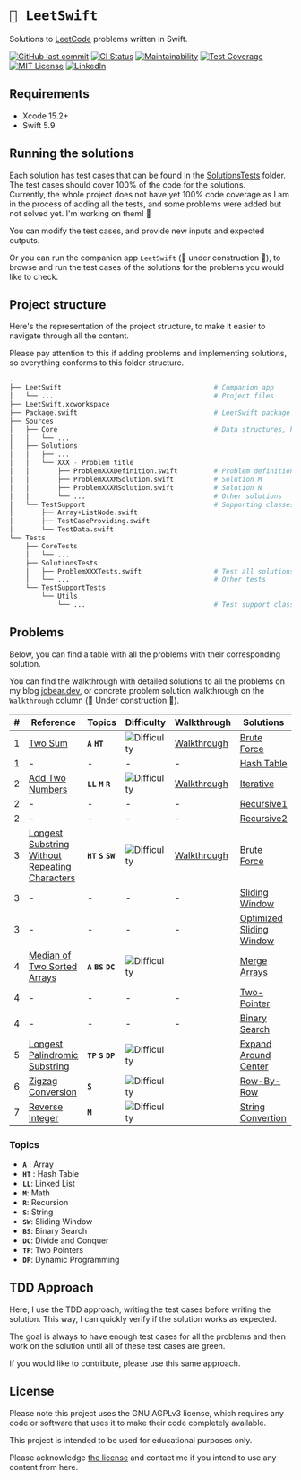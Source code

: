 # `🧮 LeetSwift`

Solutions to [LeetCode](https://leetcode.com/) problems written in Swift.

[![GitHub last commit][last-commit-shield]][last-commit-url]
[![CI Status][ci-status-shield]][ci-status-url]
[![Maintainability][maintainability-shield]][maintainability-url]
[![Test Coverage][coverage-shield]][coverage-url]
[![MIT License][license-shield]][license-url]
[![LinkedIn][linkedin-shield]][linkedin-url]

## Requirements

* Xcode 15.2+
* Swift 5.9

## Running the solutions

Each solution has test cases that can be found in the [SolutionsTests][solutions-tests-folder] folder.  
The test cases should cover 100% of the code for the solutions.  
Currently, the whole project does not have yet 100% code coverage as I am in the process of adding all the tests, and some problems were added but not solved yet. I'm working on them! 😬

You can modify the test cases, and provide new inputs and expected outputs.

Or you can run the companion app `LeetSwift` (🚧 under construction 👷), to browse and run the test cases of the solutions for the problems you would like to check.

## Project structure
Here's the representation of the project structure, to make it easier to navigate through all the content.  

Please pay attention to this if adding problems and implementing solutions, so everything conforms to this folder structure.
``` bash
.
├── LeetSwift                                      # Companion app
│   └── ...                                        # Project files
├── LeetSwift.xcworkspace
├── Package.swift                                  # LeetSwift package spec
├── Sources
│   ├── Core                                       # Data structures, helpers, etc.
│   │   └── ...
│   ├── Solutions
│   │   ├── ...
│   │   └── XXX - Problem title
│   │       ├── ProblemXXXDefinition.swift         # Problem definition
│   │       ├── ProblemXXXMSolution.swift          # Solution M
│   │       ├── ProblemXXXMSolution.swift          # Solution N
│   │       └── ...                                # Other solutions
│   └── TestSupport                                # Supporting classes / extensions
│       ├── Array+ListNode.swift
│       ├── TestCaseProviding.swift
│       └── TestData.swift
└── Tests
    ├── CoreTests
    │   └── ...
    ├── SolutionsTests
    │   ├── ProblemXXXTests.swift                  # Test all solutions for Problem XXX
    │   └── ...                                    # Other tests
    └── TestSupportTests
        └── Utils
            └── ...                                # Test support classes
```

## Problems

Below, you can find a table with all the problems with their corresponding solution.

You can find the walkthrough with detailed solutions to all the problems on my blog [jobear.dev][jobear-algo-url], or concrete problem solution walkthrough on the `Walkthrough` column (🚧 Under construction 👷).

| # | Reference | Topics | Difficulty | Walkthrough | Solutions | Time | Space |
| --- | --- | --- | --- | --- | --- | --- | --- |
| 1 | [Two Sum][001-problem] | **`A`** **`HT`** | ![Difficulty][difficulty-easy-shield] | [Walkthrough][001-walkthrough] | [Brute Force][001-solution1] | `O(n²)` | `O(1)` |
| 1 | - | - | - | - | [Hash Table][001-solution2] | `O(n)` | `O(n)` |
| 2 | [Add Two Numbers][002-problem] | **`LL`** **`M`** **`R`** | ![Difficulty][difficulty-medium-shield] | [Walkthrough][002-walkthrough] | [Iterative][002-solution1] | `O(max(m,n))` | `O(1)` |
| 2 | - | - | - | - | [Recursive1][002-solution2] | `O(max(m,n))` | `O(1)` |
| 2 | - | - | - | - | [Recursive2][002-solution3] | `O(min(m,n))` | `O(1)` |
| 3 | [Longest Substring Without Repeating Characters][003-problem] | **`HT`** **`S`** **`SW`** | ![Difficulty][difficulty-medium-shield] | [Walkthrough][003-walkthrough] | [Brute Force][003-solution1] | `O(n²)` | `O(min(m,n))` |
| 3 | - | - | - | - | [Sliding Window][003-solution2] | `O(n)` | `O(min(m,n))` |
| 3 | - | - | - | - | [Optimized Sliding Window][003-solution3] | `O(n)` | `O(1)` |
| 4 | [Median of Two Sorted Arrays][004-problem] | **`A`** **`BS`** **`DC`** | ![Difficulty][difficulty-hard-shield] | | [Merge Arrays][004-solution1] | `O((m+n)log(m+n))` | `O(m+n)` |
| 4 | - | - | - | - | [Two-Pointer][004-solution2] | `O(m+n)` | `O(1)` |
| 4 | - | - | - | - | [Binary Search][004-solution3] | `O(log(min(m, n)))` | `O(1)` |
| 5 | [Longest Palindromic Substring][005-problem] | **`TP`** **`S`** **`DP`** | ![Difficulty][difficulty-medium-shield] | | [Expand Around Center][005-solution1] | `O(n²)` | `O(n²)` |
| 6 | [Zigzag Conversion][006-problem] | **`S`** | ![Difficulty][difficulty-medium-shield] | | [Row-By-Row][006-solution1] | `O(n)` | `O(n)` |
| 7 | [Reverse Integer][007-problem] | **`M`** | ![Difficulty][difficulty-medium-shield] | | [String Convertion][007-solution1] | `O(n)` | `O(n)` |

### Topics
- **`A`** : Array
- **`HT`** : Hash Table
- **`LL`**: Linked List
- **`M`**: Math
- **`R`**: Recursion
- **`S`**: String
- **`SW`**: Sliding Window
- **`BS`**: Binary Search
- **`DC`**: Divide and Conquer
- **`TP`**: Two Pointers
- **`DP`**: Dynamic Programming

## TDD Approach
Here, I use the TDD approach, writing the test cases before writing the solution. This way, I can quickly verify if the solution works as expected.

The goal is always to have enough test cases for all the problems and then work on the solution until all of these test cases are green.

If you would like to contribute, please use this same approach.

## License

Please note this project uses the GNU AGPLv3 license, which requires any code or software that uses it to make their code completely available.

This project is intended to be used for educational purposes only.

Please acknowledge [the license](https://github.com/jobearrr/LeetSwift/blob/main/LICENSE) and contact me if you intend to use any content from here.

<!-- Markdown references https://www.markdownguide.org/basic-syntax/#reference-style-links -->
[last-commit-shield]: https://img.shields.io/github/last-commit/jobearrr/LeetSwift?style=flat
[last-commit-url]: https://github.com/jobearrr/LeetSwift/commits/master
[ci-status-shield]: https://github.com/jobearrr/LeetSwift/actions/workflows/ci.yml/badge.svg
[ci-status-url]: https://github.com/jobearrr/LeetSwift/actions/workflows/ci.yml

[maintainability-shield]: https://api.codeclimate.com/v1/badges/0d1c5ec4499a5290300a/maintainability
[maintainability-url]: https://codeclimate.com/github/jobearrr/LeetSwift/maintainability
[coverage-shield]: https://api.codeclimate.com/v1/badges/0d1c5ec4499a5290300a/test_coverage
[coverage-url]: https://codeclimate.com/github/jobearrr/LeetSwift/test_coverage

[license-shield]: https://img.shields.io/github/license/jobearrr/LeetSwift.svg?style=flat
[license-url]: https://github.com/jobearrr/LeetSwift?tab=AGPL-3.0-1-ov-file#readme
[linkedin-shield]: https://img.shields.io/badge/-jobertsa-0072b1?style=flat&logo=Linkedin&logoColor=white
[linkedin-url]: https://www.linkedin.com/in/jobertsa
[jobear-blog-url]: https://jobear.dev
[jobear-algo-url]: https://jobear.dev/algo-hub/

[solutions-tests-folder]: https://github.com/jobearrr/LeetSwift/tree/main/Tests/SolutionsTests

[difficulty-easy-shield]: https://img.shields.io/badge/Easy-brightgreen.svg
[difficulty-medium-shield]: https://img.shields.io/badge/Medium-orange.svg
[difficulty-hard-shield]: https://img.shields.io/badge/Hard-red.svg

[001-problem]: https://leetcode.com/problems/two-sum
[001-walkthrough]: https://jobear.dev/algo-hub/leetcode/001-two-sum
[001-solution1]: /Sources/Solutions/001%20-%20Two%20Sum/Problem001BruteForceSolution.swift
[001-solution2]: /Sources/Solutions/001%20-%20Two%20Sum/Problem001HashTableSolution.swift

[002-problem]: https://leetcode.com/problems/add-two-numbers
[002-walkthrough]: https://jobear.dev/algo-hub/leetcode/002-add-two-numbers
[002-solution1]: /Sources/Solutions/002%20-%20Add%20Two%20Numbers/Problem002IterativeSolution.swift
[002-solution2]: /Sources/Solutions/002%20-%20Add%20Two%20Numbers/Problem002RecursiveHelperSolution.swift
[002-solution3]: /Sources/Solutions/002%20-%20Add%20Two%20Numbers/Problem002RecursiveSolution.swift

[003-problem]: https://leetcode.com/problems/longest-substring-without-repeating-characters
[003-walkthrough]: https://jobear.dev/algo-hub/leetcode/003-longest-substring-without-repeating-characters/
[003-solution1]: /Sources/Solutions/003%20-%20Longest%20Substring%20Without%20Repeating%20Characters/Problem003BruteForceSolution.swift
[003-solution2]: /Sources/Solutions/003%20-%20Longest%20Substring%20Without%20Repeating%20Characters/Problem003SlidingWindowSolution.swift
[003-solution3]: /Sources/Solutions/003%20-%20Longest%20Substring%20Without%20Repeating%20Characters/Problem003OptimizedSlidingWindowSolution.swift

[004-problem]: https://leetcode.com/problems/median-of-two-sorted-arrays
[004-walkthrough]: https://jobear.dev/algo-hub
[004-solution1]: /Sources/Solutions/004%20-%20Median%20of%20Two%20Sorted%20Arrays/Problem004MergeSolution.swift
[004-solution2]: /Sources/Solutions/004%20-%20Median%20of%20Two%20Sorted%20Arrays/Problem004TwoPointerSolution.swift
[004-solution3]: /Sources/Solutions/004%20-%20Median%20of%20Two%20Sorted%20Arrays/Problem004BinarySearchSolution.swift

[005-problem]: https://leetcode.com/problems/longest-palindromic-substring
[005-walkthrough]: https://jobear.dev/algo-hub
[005-solution1]: /Sources/Solutions/005%20-%20Longest%20Palindromic%20Substring

[006-problem]: https://leetcode.com/problems/zigzag-conversion
[006-walkthrough]: https://jobear.dev/algo-hub
[006-solution1]: /Sources/Solutions/006%20-%20Zigzag%20Conversion/Problem006RowByRowSolution.swift

[007-problem]: https://leetcode.com/problems/reverse-integer
[007-walkthrough]: https://jobear.dev/algo-hub
[007-solution1]: /Sources/Solutions/007%20-%20Reverse%20Integer/Problem007StringConversionSolution.swift
